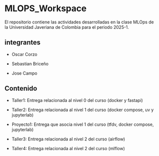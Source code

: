 # MLOPS_Workspace

El repositorio contiene las actividades desarrolladas en la clase MLOps de la Universidad Javeriana de Colombia para el periodo 2025-1.

## integrantes
- Oscar Corzo

- Sebastian Briceño

- Jose Campo

## Contenido

- Taller1: Entrega relacionada al nivel 0 del curso (docker y fastapi)

- Taller2: Entrega relacionada al nivel 1 del curso (docker compose, uv y jupyterlab)

- Proyecto1: Entrega que asocia nivel 1 del curso (tfdv, docker compose, jupyterlab)

- Taller3: Entrega relacionada al nivel 2 del curso (airflow)

- Taller4: Entrega relacionada al nivel 2 del curso (mlflow)
